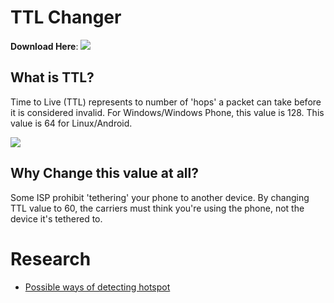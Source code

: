# TTL Changer
**Download Here**: [![](https://img.shields.io/github/downloads/AzimsTech/TTL-Changer/1.3.1/TTL-Changer.bat.svg)](https://github.com/AzimsTech/TTL-Changer/releases/download/1.3.1/TTL-Changer.bat)

## What is TTL?

Time to Live (TTL) represents to number of 'hops' a packet can take before it is considered invalid. For Windows/Windows Phone, this value is 128. This value is 64 for Linux/Android.

![](https://i.imgur.com/yhhO5mP.png)

## Why Change this value at all?

Some ISP prohibit 'tethering' your phone to another device. By changing TTL value to 60, the carriers must think you're using the phone, not the device it's tethered to.

# Research
- [Possible ways of detecting hotspot](https://android.stackexchange.com/questions/47819/how-can-phone-companies-detect-tethering-incl-wifi-hotspot)
